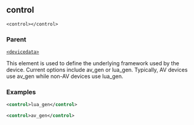 ## control

`<control></control>`


### Parent

[`<devicedata>`][1]


This element is used to define the underlying framework used by the device. Current options include av\_gen or lua\_gen. Typically, AV devices use av\_gen while non-AV devices use lua\_gen.


### Examples

```xml
<control>lua_gen</control>
```

```xml
<control>av_gen</control>
```

[1]:	https://snap-one.github.io/docs-driverworks-xml/#common-xml-devicedata